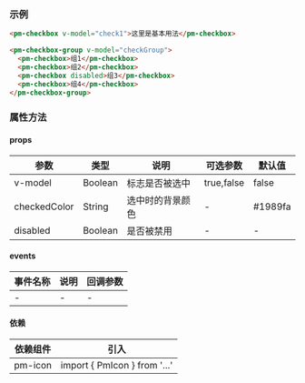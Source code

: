 ### 示例
```html
<pm-checkbox v-model="check1">这里是基本用法</pm-checkbox>

<pm-checkbox-group v-model="checkGroup">
  <pm-checkbox>组1</pm-checkbox>
  <pm-checkbox>组2</pm-checkbox>
  <pm-checkbox disabled>组3</pm-checkbox>
  <pm-checkbox>组4</pm-checkbox>
</pm-checkbox-group>
```
### 属性方法
#### props
| 参数 | 类型 | 说明 | 可选参数 | 默认值 |
| --- | --- | --- | --- | ---|
| v-model | Boolean | 标志是否被选中 | true,false | false |
| checkedColor | String | 选中时的背景颜色 | - | #1989fa |
| disabled | Boolean | 是否被禁用 | - | - |
#### events
| 事件名称 | 说明 | 回调参数 | 
| --- | --- | --- |
| - | - | - |
#### 依赖
| 依赖组件 | 引入 | 
| --- | --- |
| pm-icon | import { PmIcon } from '...' |
